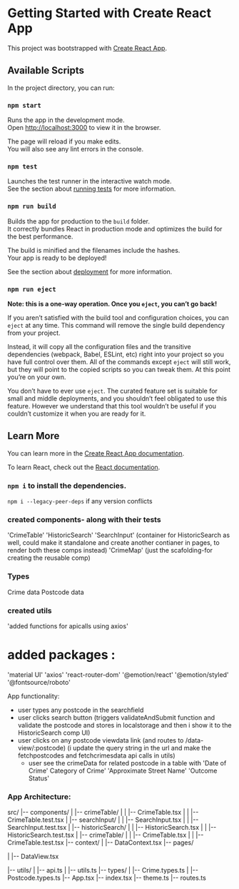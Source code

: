 # Getting Started with Create React App

This project was bootstrapped with [Create React App](https://github.com/facebook/create-react-app).

## Available Scripts

In the project directory, you can run:

### `npm start`

Runs the app in the development mode.\
Open [http://localhost:3000](http://localhost:3000) to view it in the browser.

The page will reload if you make edits.\
You will also see any lint errors in the console.

### `npm test`

Launches the test runner in the interactive watch mode.\
See the section about [running tests](https://facebook.github.io/create-react-app/docs/running-tests) for more information.

### `npm run build`

Builds the app for production to the `build` folder.\
It correctly bundles React in production mode and optimizes the build for the best performance.

The build is minified and the filenames include the hashes.\
Your app is ready to be deployed!

See the section about [deployment](https://facebook.github.io/create-react-app/docs/deployment) for more information.

### `npm run eject`

**Note: this is a one-way operation. Once you `eject`, you can’t go back!**

If you aren’t satisfied with the build tool and configuration choices, you can `eject` at any time. This command will remove the single build dependency from your project.

Instead, it will copy all the configuration files and the transitive dependencies (webpack, Babel, ESLint, etc) right into your project so you have full control over them. All of the commands except `eject` will still work, but they will point to the copied scripts so you can tweak them. At this point you’re on your own.

You don’t have to ever use `eject`. The curated feature set is suitable for small and middle deployments, and you shouldn’t feel obligated to use this feature. However we understand that this tool wouldn’t be useful if you couldn’t customize it when you are ready for it.

## Learn More

You can learn more in the [Create React App documentation](https://facebook.github.io/create-react-app/docs/getting-started).

To learn React, check out the [React documentation](https://reactjs.org/).

### `npm i` to install the dependencies.

`npm i --legacy-peer-deps` if any version conflicts

### created components- along with their tests

'CrimeTable'
'HistoricSearch'
'SearchInput' (container for HistoricSearch as well, could make it standalone and create another contianer in pages, to render both these comps instead)
'CrimeMap' (just the scafolding-for creating the reusable comp)

### Types

Crime data
Postcode data

### created utils

'added functions for apicalls using axios'

# added packages :

'material UI'
'axios'
'react-router-dom'
'@emotion/react'
'@emotion/styled'
'@fontsource/roboto'

App functionality:

- user types any postcode in the searchfield
- user clicks search button
  (triggers validateAndSubmit function and validate the postcode and stores in localstorage and then i show it to the HistoricSearch comp UI)
- user clicks on any postcode viewdata link (and routes to /data-view/:postcode)
  (i update the query string in the url and make the fetchpostcodes and fetchcrimesdata api calls in utils)
  - user see the crimeData for related postcode in a table with
    'Date of Crime'
    Category of Crime'
    'Approximate Street Name'
    'Outcome Status'

### App Architecture:

src/
|-- components/
| |-- crimeTable/
| | |-- CrimeTable.tsx
| | |-- CrimeTable.test.tsx
| |-- searchInput/
| | |-- SearchInput.tsx
| | |-- SearchInput.test.tsx
| |-- historicSearch/
| | |-- HistoricSearch.tsx
| | |-- HistoricSearch.test.tsx
| |-- crimeTable/
| | |-- CrimeTable.tsx
| | |-- CrimeTable.test.tsx
|-- context/
| |-- DataContext.tsx
|-- pages/

<!-- | |-- Home.tsx -->

| |-- DataView.tsx

<!-- | |-- NotFound.tsx -->

|-- utils/
| |-- api.ts
| |-- utils.ts
|-- types/
| |-- Crime.types.ts
| |-- Postcode.types.ts
|-- App.tsx
|-- index.tsx
|-- theme.ts
|-- routes.ts
